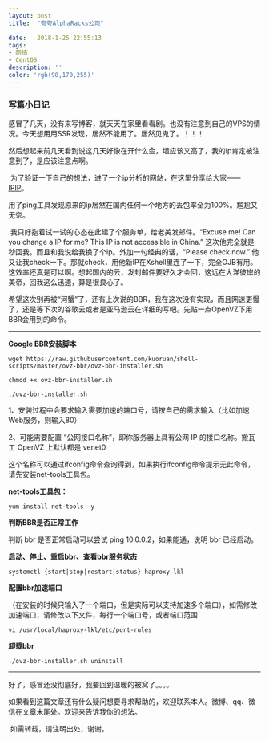 ```yaml
---
layout: post
title:  "夸夸AlphaRacks公司"

date:   2018-1-25 22:55:13
tags:
- 网络
- CentOS
description: ''
color: 'rgb(98,170,255)'
---
```


### 写篇小日记

​	感冒了几天，没有来写博客，就天天在家里看看剧。也没有注意到自己的VPS的情况。今天想用用SSR发现，居然不能用了。居然见鬼了。！！！

​	然后想起来前几天看到说这几天好像在开什么会，墙应该又高了，我的ip肯定被注意到了，是应该注意点啊。

​	为了验证一下自己的想法，进了一个ip分析的网站，在这里分享给大家—— [IPIP](https://www.ipip.net)。

​	用了ping工具发现原来的ip居然在国内任何一个地方的丢包率全为100%。尴尬又无奈。

​	我只好抱着试一试的心态在此建了个服务单，给老美发邮件。“Excuse me!  Can you change a IP for me? This IP is not accessible in China.” 这次他完全就是秒回我。而且和我说给我换了个ip。外加一句经典的话，“Please check now.” 他又让我check一下。那就check，用他新IP在Xshell里连了一下，完全OJB有用。这效率还真是可以啊。想起国内的云，发封邮件要好久才会回，这远在大洋彼岸的美帝，回我这么迅速，算是很良心了。

​	希望这次别再被“河蟹”了，还有上次说的BBR，我在这次没有实现，而且网速更慢了，还是等下次的谷歌云或者是亚马逊云在详细的写吧。先贴一点OpenVZ下用BBR会用到的命令。



------



**Google BBR安装脚本**

```shell
wget https://raw.githubusercontent.com/kuoruan/shell-scripts/master/ovz-bbr/ovz-bbr-installer.sh

chmod +x ovz-bbr-installer.sh

./ovz-bbr-installer.sh

```



1、安装过程中会要求输入需要加速的端口号，请按自己的需求输入（比如加速Web服务，则输入80）

2、可能需要配置 “公网接口名称”，即你服务器上具有公网 IP 的接口名称。搬瓦工 OpenVZ 上默认都是 venet0



这个名称可以通过ifconfig命令查询得到，如果执行ifconfig命令提示无此命令，请先安装net-tools工具包。

**net-tools工具包：**

```shell
yum install net-tools -y
```



**判断BBR是否正常工作**

判断 bbr 是否正常启动可以尝试 ping 10.0.0.2，如果能通，说明 bbr 已经启动。



**启动、停止、重启bbr、查看bbr服务状态**

```shell
systemctl {start|stop|restart|status} haproxy-lkl
```



**配置bbr加速端口**

（在安装的时候只输入了一个端口，但是实际可以支持加速多个端口），如需修改加速端口，请修改以下文件，每行一个端口号，或者端口范围

```shell
vi /usr/local/haproxy-lkl/etc/port-rules
```



**卸载bbr**

```shell
./ovz-bbr-installer.sh uninstall
```



------



好了，感冒还没彻底好，我要回到温暖的被窝了。。。。

​	如果看到这篇文章还有什么疑问想要寻求帮助的，欢迎联系本人。微博、qq、微信在文章末尾处。欢迎来告诉我你的想法。

​	如需转载，请注明出处，谢谢。
